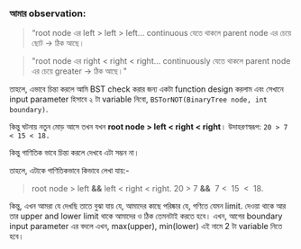 ### আমার observation:

> “root node এর left > left > left... continuous যেতে থাকলে parent node এর চেয়ে ছোট → ঠিক আছে।  

>"root node এর right < right < right... continuously যেতে থাকলে parent node এর চেয়ে greater → ঠিক আছে।"

তাহলে, এভাবে চিন্তা করলে আমি BST check করার জন্য একটা function design করলাম  এবং সেখানে input parameter হিসাবে ২ টা variable নিবো, `BSTorNOT(BinaryTree node, int boundary)`. 

কিন্তু ঘটনায় নতুন মোড় আসে তখন যখন **root node > left < right < right**।
উদাহরণস্বরূপ: `20 > 7 < 15 < 18.`

 কিন্তু গাণিতিক ভাবে চিন্তা করলে দেখবে এটা সম্ভন না।  

তাহলে, এটাকে গাণিতিকভাবে কিভাবে লেখা যায়:-

>root node > left		 **&&** 	 left < right < right.
> 	  20  > 7           **&&**        7 <   15  <  18.

কিন্তু, এখন আমরা যে দেখছি তাতে বুঝা যায় যে, আমাদের কাছে পরিষ্কার যে, গণিতে যেমন  limit. দেওয়া থাকে আর তার upper and lower limit থাকে আমাদের ও ঠিক তেমনটাই করতে হবে। এখন, আগের boundary input parameter এর বদলে এখন, max(upper), min(lower)  এই নামে 2 টা variable নিতে হবে।